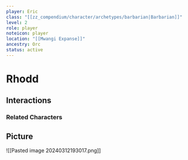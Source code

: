 ```yaml
---
player: Eric
class: "[[zz_compendium/character/archetypes/barbarian|Barbarian]]"
level: 2
role: player
noteicon: player
location: "[[Mwangi Expanse]]"
ancestry: Orc
status: active
---
```

# Rhodd

## Interactions


### Related Characters

## Picture
![[Pasted image 20240312193017.png]]
